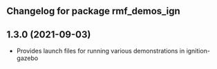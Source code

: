 ## Changelog for package rmf_demos_ign

1.3.0 (2021-09-03)
------------------
* Provides launch files for running various demonstrations in ignition-gazebo

